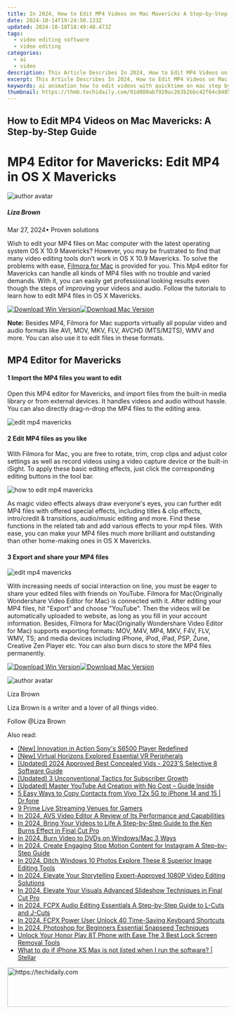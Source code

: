 ```yaml
---
title: In 2024, How to Edit MP4 Videos on Mac Mavericks A Step-by-Step Guide
date: 2024-10-14T19:24:50.133Z
updated: 2024-10-18T18:49:40.473Z
tags: 
  - video editing software
  - video editing
categories: 
  - ai
  - video
description: This Article Describes In 2024, How to Edit MP4 Videos on Mac Mavericks A Step-by-Step Guide
excerpt: This Article Describes In 2024, How to Edit MP4 Videos on Mac Mavericks A Step-by-Step Guide
keywords: ai animation how to edit videos with quicktime on mac step by step guide,how to edit mp4 videos on mac mavericks a step by step guide,how to edit flv videos on windows 8 a step by step guide,mastering video editing on mac a guide to os x mavericks,how to edit videos with quicktime on mac step by step guide,edit mp4 videos on your mac a mavericks users guide,ai animation how to edit mp4 videos on mac mavericks a step by step guide
thumbnail: https://thmb.techidaily.com/91d880ab7920ac263b2bbc42f64c84854115542d15d4b0d06e6a3ab502cdbe2d.jpg
---
```


## How to Edit MP4 Videos on Mac Mavericks: A Step-by-Step Guide

# MP4 Editor for Mavericks: Edit MP4 in OS X Mavericks

![author avatar](https://lh5.googleusercontent.com/-AIMmjowaFs4/AAAAAAAAAAI/AAAAAAAAABc/Y5UmwDaI7HU/s250-c-k/photo.jpg)

##### Liza Brown

 Mar 27, 2024• Proven solutions

Wish to edit your MP4 files on Mac computer with the latest operating system OS X 10.9 Mavericks? However, you may be frustrated to find that many video editing tools don't work in OS X 10.9 Mavericks. To solve the problems with ease, [Filmora for Mac](https://tools.techidaily.com/wondershare/filmora/download/) is provided for you. This Mp4 editor for Mavericks can handle all kinds of MP4 files with no trouble and varied demands. With it, you can easily get professional looking results even though the steps of improving your videos and audio. Follow the tutorials to learn how to edit MP4 files in OS X Mavericks.

[![Download Win Version](https://images.wondershare.com/filmora/guide/download-btn-win.jpg)](https://tools.techidaily.com/wondershare/filmora/download/)[![Download Mac Version](https://images.wondershare.com/filmora/guide/download-btn-mac.jpg)](https://tools.techidaily.com/wondershare/filmora/download/)

**Note:** Besides MP4, Filmora for Mac supports virtually all popular video and audio formats like AVI, MOV, MKV, FLV, AVCHD (MTS/M2TS), WMV and more. You can also use it to edit files in these formats.

## MP4 Editor for Mavericks

#### 1 Import the MP4 files you want to edit

Open this MP4 editor for Mavericks, and import files from the built-in media library or from external devices. It handles videos and audio without hassle. You can also directly drag-n-drop the MP4 files to the editing area.

![edit mp4 mavericks](https://images.wondershare.com/guide/images/mac-vivideo/mac-vivideo-add-files.jpg)

#### 2 Edit MP4 files as you like

With Filmora for Mac, you are free to rotate, trim, crop clips and adjust color settings as well as record videos using a video capture device or the built-in iSight. To apply these basic editing effects, just click the corresponding editing buttons in the tool bar.

![how to edit mp4 mavericks](https://images.wondershare.com/guide/images/mac-vivideo/mac-vivideo-start-to-edit.jpg)

As magic video effects always draw everyone's eyes, you can further edit MP4 files with offered special effects, including titles & clip effects, intro/credit & transitions, audio/music editing and more. Find these functions in the related tab and add various effects to your mp4 files. With ease, you can make your MP4 files much more brilliant and outstanding than other home-making ones in OS X Mavericks.

#### 3 Export and share your MP4 files

![edit mp4 mavericks](https://images.wondershare.com/guide/images/mac-vivideo/mac-vivideo-output.jpg)

With increasing needs of social interaction on line, you must be eager to share your edited files with friends on YouTube. Filmora for Mac(Originally Wondershare Video Editor for Mac) is connected with it. After editing your MP4 files, hit "Export" and choose "YouTube". Then the videos will be automatically uploaded to website, as long as you fill in your account information. Besides, Filmora for Mac(Originally Wondershare Video Editor for Mac) supports exporting formats: MOV, M4V, MP4, MKV, F4V, FLV, WMV, TS; and media devices including iPhone, iPod, iPad, PSP, Zune, Creative Zen Player etc. You can also burn discs to store the MP4 files permanently.

[![Download Win Version](https://images.wondershare.com/filmora/guide/download-btn-win.jpg)](https://tools.techidaily.com/wondershare/filmora/download/)[![Download Mac Version](https://images.wondershare.com/filmora/guide/download-btn-mac.jpg)](https://tools.techidaily.com/wondershare/filmora/download/)

![author avatar](https://lh5.googleusercontent.com/-AIMmjowaFs4/AAAAAAAAAAI/AAAAAAAAABc/Y5UmwDaI7HU/s250-c-k/photo.jpg)

Liza Brown

Liza Brown is a writer and a lover of all things video.

Follow @Liza Brown

<ins class="adsbygoogle"
      style="display:block"
      data-ad-client="ca-pub-7571918770474297"
      data-ad-slot="8358498916"
      data-ad-format="auto"
      data-full-width-responsive="true"></ins>

<span class="atpl-alsoreadstyle">Also read:</span>
<div><ul>
<li><a href="https://some-techniques.techidaily.com/new-innovation-in-action-sonys-s6500-player-redefined/"><u>[New] Innovation in Action Sony's S6500 Player Redefined</u></a></li>
<li><a href="https://article-posts.techidaily.com/new-virtual-horizons-explored-essential-vr-peripherals/"><u>[New] Virtual Horizons Explored Essential VR Peripherals</u></a></li>
<li><a href="https://facebook-videos.techidaily.com/updated-2024-approved-best-concealed-vids-2023s-selective-8-software-guide/"><u>[Updated] 2024 Approved Best Concealed Vids - 2023'S Selective 8 Software Guide</u></a></li>
<li><a href="https://youtube-video-recordings.techidaily.com/updated-3-unconventional-tactics-for-subscriber-growth/"><u>[Updated] 3 Unconventional Tactics for Subscriber Growth</u></a></li>
<li><a href="https://facebook-video-share.techidaily.com/updated-master-youtube-ad-creation-with-no-cost-guide-inside/"><u>[Updated] Master YouTube Ad Creation with No Cost – Guide Inside</u></a></li>
<li><a href="https://blog-min.techidaily.com/5-easy-ways-to-copy-contacts-from-vivo-t2x-5g-to-iphone-14-and-15-drfone-by-drfone-transfer-from-android-transfer-from-android/"><u>5 Easy Ways to Copy Contacts from Vivo T2x 5G to iPhone 14 and 15 | Dr.fone</u></a></li>
<li><a href="https://extra-lessons.techidaily.com/9-prime-live-streaming-venues-for-gamers/"><u>9 Prime Live Streaming Venues for Gamers</u></a></li>
<li><a href="https://ai-vdieo-software.techidaily.com/in-2024-avs-video-editor-a-review-of-its-performance-and-capabilities/"><u>In 2024, AVS Video Editor A Review of Its Performance and Capabilities</u></a></li>
<li><a href="https://ai-vdieo-software.techidaily.com/in-2024-bring-your-videos-to-life-a-step-by-step-guide-to-the-ken-burns-effect-in-final-cut-pro/"><u>In 2024, Bring Your Videos to Life A Step-by-Step Guide to the Ken Burns Effect in Final Cut Pro</u></a></li>
<li><a href="https://ai-vdieo-software.techidaily.com/in-2024-burn-video-to-dvds-on-windowsmac-3-ways/"><u>In 2024, Burn Video to DVDs on Windows/Mac 3 Ways</u></a></li>
<li><a href="https://ai-vdieo-software.techidaily.com/in-2024-create-engaging-stop-motion-content-for-instagram-a-step-by-step-guide/"><u>In 2024, Create Engaging Stop Motion Content for Instagram A Step-by-Step Guide</u></a></li>
<li><a href="https://ai-vdieo-software.techidaily.com/in-2024-ditch-windows-10-photos-explore-these-8-superior-image-editing-tools/"><u>In 2024, Ditch Windows 10 Photos Explore These 8 Superior Image Editing Tools</u></a></li>
<li><a href="https://ai-vdieo-software.techidaily.com/in-2024-elevate-your-storytelling-expert-approved-1080p-video-editing-solutions/"><u>In 2024, Elevate Your Storytelling Expert-Approved 1080P Video Editing Solutions</u></a></li>
<li><a href="https://ai-vdieo-software.techidaily.com/in-2024-elevate-your-visuals-advanced-slideshow-techniques-in-final-cut-pro/"><u>In 2024, Elevate Your Visuals Advanced Slideshow Techniques in Final Cut Pro</u></a></li>
<li><a href="https://ai-vdieo-software.techidaily.com/in-2024-fcpx-audio-editing-essentials-a-step-by-step-guide-to-l-cuts-and-j-cuts/"><u>In 2024, FCPX Audio Editing Essentials A Step-by-Step Guide to L-Cuts and J-Cuts</u></a></li>
<li><a href="https://ai-vdieo-software.techidaily.com/in-2024-fcpx-power-user-unlock-40-time-saving-keyboard-shortcuts/"><u>In 2024, FCPX Power User Unlock 40 Time-Saving Keyboard Shortcuts</u></a></li>
<li><a href="https://extra-support.techidaily.com/in-2024-photoshop-for-beginners-essential-snapseed-techniques/"><u>In 2024, Photoshop for Beginners Essential Snapseed Techniques</u></a></li>
<li><a href="https://unlock-android.techidaily.com/unlock-your-honor-play-8t-phone-with-ease-the-3-best-lock-screen-removal-tools-by-drfone-android/"><u>Unlock Your Honor Play 8T Phone with Ease The 3 Best Lock Screen Removal Tools</u></a></li>
<li><a href="https://techidaily.com/what-to-do-if-iphone-xs-max-is-not-listed-when-i-run-the-software-stellar-by-stellar-data-recovery-ios-iphone-data-recovery/"><u>What to do if iPhone XS Max is not listed when I run the software? | Stellar</u></a></li>
</ul></div>

<!-- affiliate ads begin -->
<a href="https://appsumo.8odi.net/c/5597632/2123730/7443" target="_top" id="2123730">
  <img src="//a.impactradius-go.com/display-ad/7443-2123730" border="0" alt="https://techidaily.com" width="728" height="90"/>
</a>
<img height="0" width="0" src="https://appsumo.8odi.net/i/5597632/2123730/7443" style="position:absolute;visibility:hidden;" border="0" />
<!-- affiliate ads end -->

